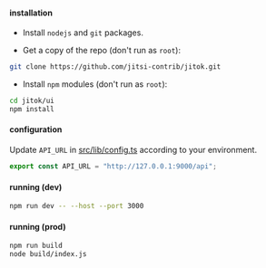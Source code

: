 #### installation

- Install `nodejs` and `git` packages.

- Get a copy of the repo (don't run as `root`):

```bash
git clone https://github.com/jitsi-contrib/jitok.git
```

- Install `npm` modules (don't run as `root`):

```bash
cd jitok/ui
npm install
```

#### configuration

Update `API_URL` in [src/lib/config.ts](/ui/src/lib/config.ts) according to your
environment.

```javascript
export const API_URL = "http://127.0.0.1:9000/api";
```

#### running (dev)

```bash
npm run dev -- --host --port 3000
```

#### running (prod)

```bash
npm run build
node build/index.js
```

